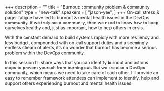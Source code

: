 +++
description = ""
title = "Burnout: community problem & community solution"
type = "new-talk"
speakers = [
        "jason-yee",
]
+++
On-call stress & pager fatigue have led to burnout & mental health issues in the DevOps community. If we truly are a community, then we need to know how to keep ourselves healthy and, just as important, how to help others in crisis.

With the constant demand to build systems rapidly with more resiliency and less budget, compounded with on-call support duties and a seemingly endless stream of alerts, it’s no wonder that burnout has become a serious problem within the DevOps community.
 
In this session I’ll share ways that you can identify burnout and actions steps to prevent yourself from burning out. But we are also a DevOps community, which means we need to take care of each other. I’ll provide an easy to remember framework attendees can implement to identify, help and support others experiencing burnout and mental health issues.